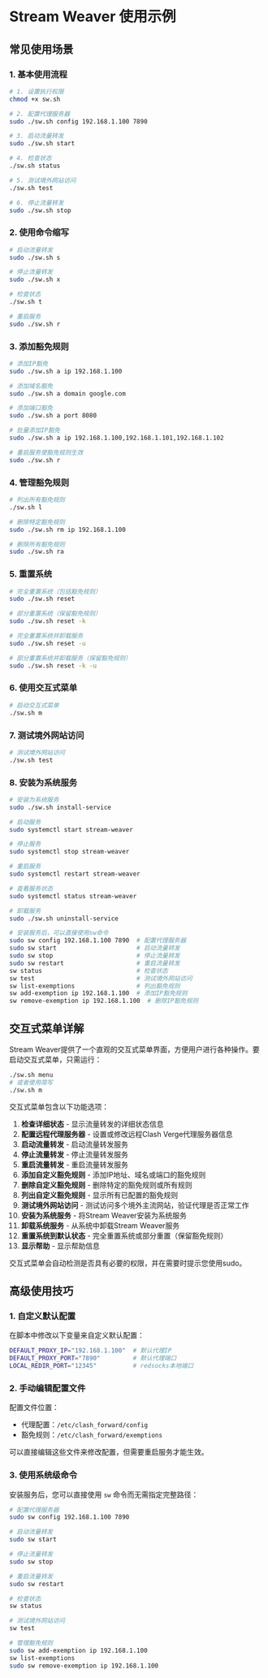 # Stream Weaver 使用示例

## 常见使用场景

### 1. 基本使用流程

```bash
# 1. 设置执行权限
chmod +x sw.sh

# 2. 配置代理服务器
sudo ./sw.sh config 192.168.1.100 7890

# 3. 启动流量转发
sudo ./sw.sh start

# 4. 检查状态
./sw.sh status

# 5. 测试境外网站访问
./sw.sh test

# 6. 停止流量转发
sudo ./sw.sh stop
```

### 2. 使用命令缩写

```bash
# 启动流量转发
sudo ./sw.sh s

# 停止流量转发
sudo ./sw.sh x

# 检查状态
./sw.sh t

# 重启服务
sudo ./sw.sh r
```

### 3. 添加豁免规则

```bash
# 添加IP豁免
sudo ./sw.sh a ip 192.168.1.100

# 添加域名豁免
sudo ./sw.sh a domain google.com

# 添加端口豁免
sudo ./sw.sh a port 8080

# 批量添加IP豁免
sudo ./sw.sh a ip 192.168.1.100,192.168.1.101,192.168.1.102

# 重启服务使豁免规则生效
sudo ./sw.sh r
```

### 4. 管理豁免规则

```bash
# 列出所有豁免规则
./sw.sh l

# 删除特定豁免规则
sudo ./sw.sh rm ip 192.168.1.100

# 删除所有豁免规则
sudo ./sw.sh ra
```

### 5. 重置系统

```bash
# 完全重置系统（包括豁免规则）
sudo ./sw.sh reset

# 部分重置系统（保留豁免规则）
sudo ./sw.sh reset -k

# 完全重置系统并卸载服务
sudo ./sw.sh reset -u

# 部分重置系统并卸载服务（保留豁免规则）
sudo ./sw.sh reset -k -u
```

### 6. 使用交互式菜单

```bash
# 启动交互式菜单
./sw.sh m
```

### 7. 测试境外网站访问

```bash
# 测试境外网站访问
./sw.sh test
```

### 8. 安装为系统服务

```bash
# 安装为系统服务
sudo ./sw.sh install-service

# 启动服务
sudo systemctl start stream-weaver

# 停止服务
sudo systemctl stop stream-weaver

# 重启服务
sudo systemctl restart stream-weaver

# 查看服务状态
sudo systemctl status stream-weaver

# 卸载服务
sudo ./sw.sh uninstall-service

# 安装服务后，可以直接使用sw命令
sudo sw config 192.168.1.100 7890  # 配置代理服务器
sudo sw start                      # 启动流量转发
sudo sw stop                       # 停止流量转发
sudo sw restart                    # 重启流量转发
sw status                          # 检查状态
sw test                            # 测试境外网站访问
sw list-exemptions                 # 列出豁免规则
sw add-exemption ip 192.168.1.100  # 添加IP豁免规则
sw remove-exemption ip 192.168.1.100  # 删除IP豁免规则
```

## 交互式菜单详解

Stream Weaver提供了一个直观的交互式菜单界面，方便用户进行各种操作。要启动交互式菜单，只需运行：

```bash
./sw.sh menu
# 或者使用简写
./sw.sh m
```

交互式菜单包含以下功能选项：

1. **检查详细状态** - 显示流量转发的详细状态信息
2. **配置远程代理服务器** - 设置或修改远程Clash Verge代理服务器信息
3. **启动流量转发** - 启动流量转发服务
4. **停止流量转发** - 停止流量转发服务
5. **重启流量转发** - 重启流量转发服务
6. **添加自定义豁免规则** - 添加IP地址、域名或端口的豁免规则
7. **删除自定义豁免规则** - 删除特定的豁免规则或所有规则
8. **列出自定义豁免规则** - 显示所有已配置的豁免规则
9. **测试境外网站访问** - 测试访问多个境外主流网站，验证代理是否正常工作
10. **安装为系统服务** - 将Stream Weaver安装为系统服务
11. **卸载系统服务** - 从系统中卸载Stream Weaver服务
12. **重置系统到默认状态** - 完全重置系统或部分重置（保留豁免规则）
13. **显示帮助** - 显示帮助信息

交互式菜单会自动检测是否具有必要的权限，并在需要时提示您使用sudo。

## 高级使用技巧

### 1. 自定义默认配置

在脚本中修改以下变量来自定义默认配置：

```bash
DEFAULT_PROXY_IP="192.168.1.100"  # 默认代理IP
DEFAULT_PROXY_PORT="7890"         # 默认代理端口
LOCAL_REDIR_PORT="12345"          # redsocks本地端口
```

### 2. 手动编辑配置文件

配置文件位置：
- 代理配置：`/etc/clash_forward/config`
- 豁免规则：`/etc/clash_forward/exemptions`

可以直接编辑这些文件来修改配置，但需要重启服务才能生效。

### 3. 使用系统级命令

安装服务后，您可以直接使用 `sw` 命令而无需指定完整路径：

```bash
# 配置代理服务器
sudo sw config 192.168.1.100 7890

# 启动流量转发
sudo sw start

# 停止流量转发
sudo sw stop

# 重启流量转发
sudo sw restart

# 检查状态
sw status

# 测试境外网站访问
sw test

# 管理豁免规则
sudo sw add-exemption ip 192.168.1.100
sw list-exemptions
sudo sw remove-exemption ip 192.168.1.100
```
